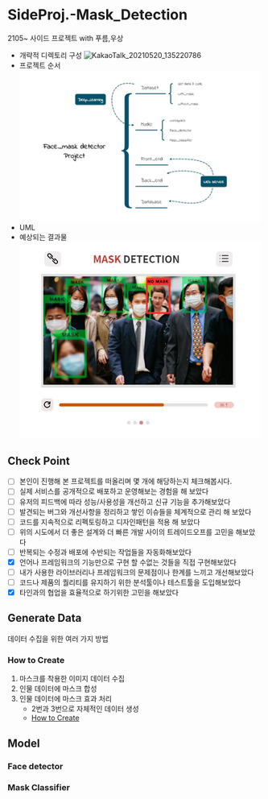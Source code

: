 # SideProj.-Mask_Detection
 2105~ 사이드 프로젝트 with 푸름,우상
 
- 개략적 디렉토리 구성
 ![KakaoTalk_20210520_135220786](https://user-images.githubusercontent.com/71580318/119225484-053ab780-bb3f-11eb-91ca-2f40da12e692.jpg)
- 프로젝트 순서
![MaskDetectionProject](./image/Mask_Detection_Project.JPG)
- UML<br>
- 예상되는 결과물<br>
![MaskDetectionPrototype](./image/Mask_detection_prototype.JPG)

## Check Point
- [ ] 본인이 진행해 본 프로젝트를 떠올리며 몇 개에 해당하는지 체크해봅시다.   
- [ ] 실제 서비스를 공개적으로 배포하고 운영해보는 경험을 해 보았다   
- [ ] 유저의 피드백에 따라 성능/사용성을 개선하고 신규 기능을 추가해보았다   
- [ ]  발견되는 버그와 개선사항을 정리하고 쌓인 이슈들을 체계적으로 관리 해 보았다   
- [ ] 코드를 지속적으로 리펙토링하고 디자인패턴을 적용 해 보았다   
- [ ] 위의 시도에서 더 좋은 설계와 더 빠른 개발 사이의 트레이드오프를 고민을 해보았다   
- [ ] 반복되는 수정과 배포에 수반되는 작업들을 자동화해보았다   
- [x] 언어나 프레임워크의 기능만으로 구현 할 수없는 것들을 직접 구현해보았다   
- [ ] 내가 사용한 라이브러리나 프레임워크의 문제점이나 한계를 느끼고 개선해보았다   
- [ ] 코드나 제품의 퀄리티를 유지하기 위한 분석툴이나 테스트툴을 도입해보았다   
- [x] 타인과의 협업을 효율적으로 하기위한 고민을 해보았다   

## Generate Data
데이터 수집을 위한 여러 가지 방법
### How to Create
1. 마스크를 착용한 이미지 데이터 수집
2. 인물 데이터에 마스크 합성
3. 인물 데이터에 마스크 효과 처리
    - 2번과 3번으로 자체적인 데이터 생성
    - [How to Create](./dataset/code/)

## Model
### Face detector
### Mask Classifier
